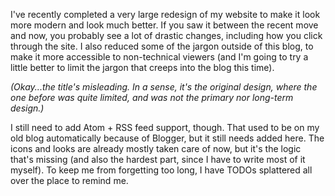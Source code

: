 

I've recently completed a very large redesign of my website to make it look more
modern and look much better. If you saw it between the recent move and now, you
probably see a lot of drastic changes, including how you click through the
site. I also reduced some of the jargon outside of this blog, to make it more
accessible to non-technical viewers (and I'm going to try a little better to
limit the jargon that creeps into the blog this time).

*(Okay...the title's misleading. In a sense, it's the original design, where the
one before was quite limited, and was not the primary nor long-term design.)*

I still need to add Atom + RSS feed support, though. That used to be on my old
blog automatically because of Blogger, but it still needs added here. The icons
and looks are already mostly taken care of now, but it's the logic that's
missing (and also the hardest part, since I have to write most of it myself). To
keep me from forgetting too long, I have TODOs splattered all over the place to
remind me.
